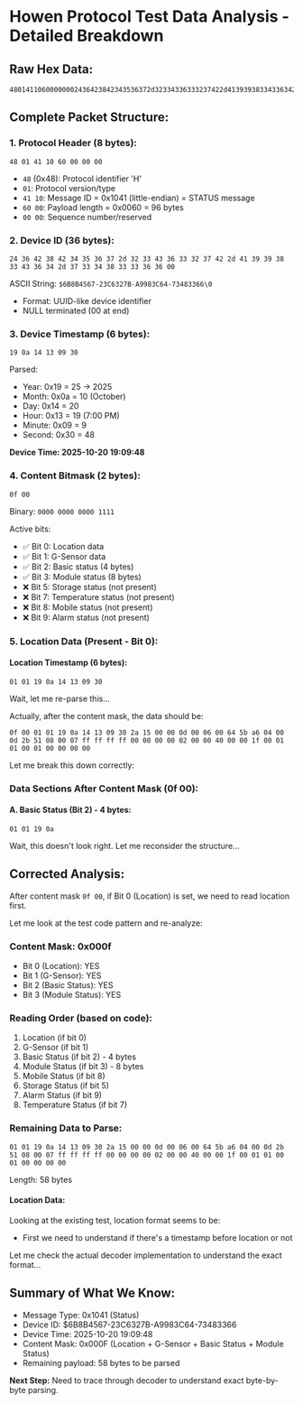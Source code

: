 # Howen Protocol Test Data Analysis - Detailed Breakdown

## Raw Hex Data:
```
48014110600000002436423842343536372d32334336333237422d41393938334336342d373334383333363600190a141309300f000101190a141309302a1500000d000600645ba604000d2b51080007ffffffff000000000200004000001f000101000100000000
```

## Complete Packet Structure:

### 1. Protocol Header (8 bytes):
```
48 01 41 10 60 00 00 00
```
- `48` (0x48): Protocol identifier 'H'
- `01`: Protocol version/type
- `41 10`: Message ID = 0x1041 (little-endian) = STATUS message
- `60 00`: Payload length = 0x0060 = 96 bytes
- `00 00`: Sequence number/reserved

### 2. Device ID (36 bytes):
```
24 36 42 38 42 34 35 36 37 2d 32 33 43 36 33 32 37 42 2d 41 39 39 38 33 43 36 34 2d 37 33 34 38 33 33 36 36 00
```
ASCII String: `$6B8B4567-23C6327B-A9983C64-73483366\0`
- Format: UUID-like device identifier
- NULL terminated (00 at end)

### 3. Device Timestamp (6 bytes):
```
19 0a 14 13 09 30
```
Parsed:
- Year: 0x19 = 25 → 2025
- Month: 0x0a = 10 (October)
- Day: 0x14 = 20
- Hour: 0x13 = 19 (7:00 PM)
- Minute: 0x09 = 9
- Second: 0x30 = 48

**Device Time: 2025-10-20 19:09:48**

### 4. Content Bitmask (2 bytes):
```
0f 00
```
Binary: `0000 0000 0000 1111`

Active bits:
- ✅ Bit 0: Location data
- ✅ Bit 1: G-Sensor data
- ✅ Bit 2: Basic status (4 bytes)
- ✅ Bit 3: Module status (8 bytes)
- ❌ Bit 5: Storage status (not present)
- ❌ Bit 7: Temperature status (not present)
- ❌ Bit 8: Mobile status (not present)
- ❌ Bit 9: Alarm status (not present)

### 5. Location Data (Present - Bit 0):

#### Location Timestamp (6 bytes):
```
01 01 19 0a 14 13 09 30
```
Wait, let me re-parse this...

Actually, after the content mask, the data should be:
```
0f 00 01 01 19 0a 14 13 09 30 2a 15 00 00 0d 00 06 00 64 5b a6 04 00 0d 2b 51 08 00 07 ff ff ff ff 00 00 00 00 02 00 00 40 00 00 1f 00 01 01 00 01 00 00 00 00
```

Let me break this down correctly:

### Data Sections After Content Mask (0f 00):

#### A. Basic Status (Bit 2) - 4 bytes:
```
01 01 19 0a
```
Wait, this doesn't look right. Let me reconsider the structure...

## Corrected Analysis:

After content mask `0f 00`, if Bit 0 (Location) is set, we need to read location first.

Let me look at the test code pattern and re-analyze:

### Content Mask: 0x000f
- Bit 0 (Location): YES
- Bit 1 (G-Sensor): YES  
- Bit 2 (Basic Status): YES
- Bit 3 (Module Status): YES

### Reading Order (based on code):
1. Location (if bit 0)
2. G-Sensor (if bit 1) 
3. Basic Status (if bit 2) - 4 bytes
4. Module Status (if bit 3) - 8 bytes
5. Mobile Status (if bit 8)
6. Storage Status (if bit 5)
7. Alarm Status (if bit 9)
8. Temperature Status (if bit 7)

### Remaining Data to Parse:
```
01 01 19 0a 14 13 09 30 2a 15 00 00 0d 00 06 00 64 5b a6 04 00 0d 2b 51 08 00 07 ff ff ff ff 00 00 00 00 02 00 00 40 00 00 1f 00 01 01 00 01 00 00 00 00
```

Length: 58 bytes

#### Location Data:
Looking at the existing test, location format seems to be:
- First we need to understand if there's a timestamp before location or not

Let me check the actual decoder implementation to understand the exact format...

## Summary of What We Know:
- Message Type: 0x1041 (Status)
- Device ID: $6B8B4567-23C6327B-A9983C64-73483366
- Device Time: 2025-10-20 19:09:48
- Content Mask: 0x000F (Location + G-Sensor + Basic Status + Module Status)
- Remaining payload: 58 bytes to be parsed

**Next Step:** Need to trace through decoder to understand exact byte-by-byte parsing.
